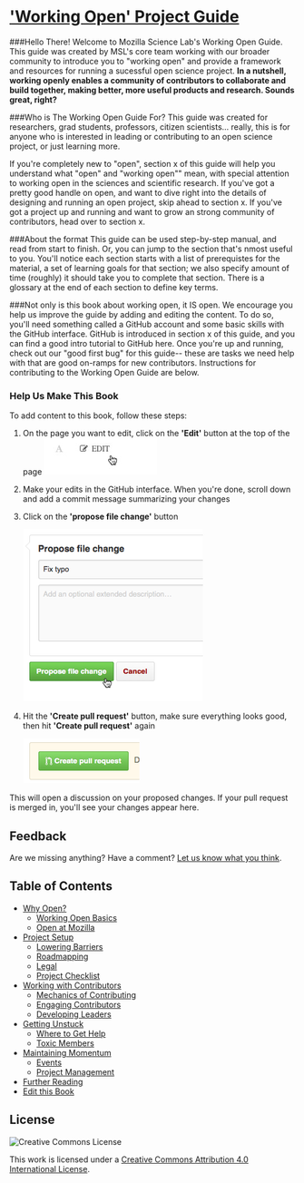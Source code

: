 # ['Working Open' Project Guide](http://mozillascience.github.io/leadership-training/)

###Hello There!
Welcome to Mozilla Science Lab's Working Open Guide. This guide was created by MSL's core team working with our broader community to introduce you to "working open" and provide a framework and resources for running a sucessful open science project. **In a nutshell, working openly enables a community of contributors to collaborate and build together, making better, more useful products and research. Sounds great, right?**


###Who is The Working Open Guide For?
This guide was created for researchers, grad students, professors, citizen scientists... really, this is for anyone who is interested in leading or contributing to an open science project, or just learning more.
 
If you're completely new to "open", section x of this guide will help you understand what "open" and "working open"" mean, with special attention to working open in the sciences and scientific research. If you've got a pretty good handle on open, and want to dive right into the details of designing and running an open project, skip ahead to section x. If you've got a project up and running and want to grow an strong community of contributors, head over to section x. 

###About the format
This guide can be used step-by-step manual, and read from start to finish. Or, you can jump to the section that's nmost useful to you. You'll notice each section starts with a list of prerequistes for the material, a set of learning goals for that section; we also specify amount of time (roughly) it should take you to complete that section. There is a glossary at the end of each section to define key terms. 

###Not only is this book about working open, it IS open.
We encourage you help us improve the guide by adding and editing the content. To do so, you'll need something called a GitHub account and some basic skills with the GitHub interface. GitHub is introduced in section x of this guide, and you can find a good intro tutorial to GitHub here. Once you're up and running, check out our "good first bug" for this guide-- these are tasks we need help with that are good on-ramps for new contributors. Instructions for contributing to the Working Open Guide are below. 

### Help Us Make This Book

To add content to this book, follow these steps:


1. On the page you want to edit, click on the **'Edit'** button at the top of the page
    ![edit](/img/edit.jpg)
2. Make your edits in the GitHub interface. When you're done, scroll down and add a commit message summarizing your changes
3. Click on the **'propose file change'** button

    ![propose](/img/propose.png)
4. Hit the **'Create pull request'** button, make sure everything looks good, then hit **'Create pull request'** again

    ![create](/img/create.png)

This will open a discussion on your proposed changes. If your pull request is merged in, you'll see your changes appear here.

## Feedback

Are we missing anything? Have a comment? [Let us know what you think](https://github.com/mozillascience/leadership-training/issues/new).

## Table of Contents

* [Why Open?](01.1-whyopen.html)
  * [Working Open Basics](01.2-working_open.html)
  * [Open at Mozilla](01.4-openatmozilla.html)
* [Project Setup](http://mozillascience.github.io/leadership-training/02-setup.html)
  * [Lowering Barriers](http://mozillascience.github.io/leadership-training/02.1-newcomers.html)
  * [Roadmapping](http://mozillascience.github.io/leadership-training/02.2-roadmap.html)
  * [Legal](http://mozillascience.github.io/leadership-training/02.3-legal.html)
  * [Project Checklist](http://mozillascience.github.io/leadership-training/02.4-checklist.html)
* [Working with Contributors](http://mozillascience.github.io/leadership-training/03-contributors.html)
  * [Mechanics of Contributing](http://mozillascience.github.io/leadership-training/03.1-mechanics.html)
  * [Engaging Contributors](http://mozillascience.github.io/leadership-training/03.2-engaging.html)
  * [Developing Leaders](http://mozillascience.github.io/leadership-training/03.3-leaders.html)
* [Getting Unstuck](http://mozillascience.github.io/leadership-training/04-getting_unstuck.html)
  * [Where to Get Help](http://mozillascience.github.io/leadership-training/04.1-get_help.html)
  * [Toxic Members](http://mozillascience.github.io/leadership-training/04.2-toxic_members.html)
* [Maintaining Momentum](http://mozillascience.github.io/leadership-training/05-momentum.html)
  * [Events](http://mozillascience.github.io/leadership-training/05.1-events.html)
  * [Project Management](http://mozillascience.github.io/leadership-training/05.2-project_management.html)
* [Further Reading](http://mozillascience.github.io/leadership-training/06-reading.html)
* [Edit this Book](http://mozillascience.github.io/leadership-training/CONTRIBUTING.html)

## License
![Creative Commons License](https://i.creativecommons.org/l/by/4.0/88x31.png)

This work is licensed under a [Creative Commons Attribution 4.0 International License](http://creativecommons.org/licenses/by/4.0/).

